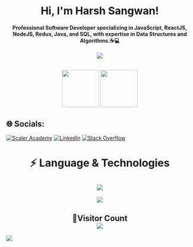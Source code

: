 <div align="center">
  <h1>Hi, I'm Harsh Sangwan!</h1>
  <h4 align="center">Professional Software Developer specializing in JavaScript, ReactJS, NodeJS, Redux, Java, and SQL, with expertise in Data Structures and Algorithms.☕💻</h4>
</div>

<p align="center">
  <a href="https://github.com/CodeWhiteWeb/CodeWhiteWeb">
    <img src="https://readme-typing-svg.herokuapp.com?color=%5689FBA0&center=true&vCenter=true&lines=Developer<3;DevOps;Programmer">
  </a>
</p>
<div align="center">
<br>
<img src = "https://user-images.githubusercontent.com/87887741/138137569-c03af614-7c08-43d8-b2ad-4ea28864022f.gif" width = "100" height = "100">
<img src="https://user-images.githubusercontent.com/87887741/138171656-80bfc204-e6c3-4a7d-83c2-5c003f671bf3.jpg" width = "100" height = "100">
<br/>
</div>

## 🌐 Socials:
[![Scaler Academy](https://img.shields.io/badge/Scaler%20Academy-%2300A3E0.svg?logo=acm&logoColor=white)](https://www.scaler.com/academy/profile/8b91ae8c9931/)
[![LinkedIn](https://img.shields.io/badge/LinkedIn-%230077B5.svg?logo=linkedin&logoColor=white)](https://linkedin.com/in/harsh-sangwan2003)
[![Stack Overflow](https://img.shields.io/badge/-Stackoverflow-FE7A16?logo=stack-overflow&logoColor=white)](https://stackoverflow.com/users/22666727/harsh-sangwan) 

<!-- 💻 Language & Technology -->
<h1 align = "center">⚡ Language & Technologies</h1>
<h2 align="center">
<img src="https://skillicons.dev/icons?i=react,redux,nodejs,express,firebase,javascript,typescript,java,html,css,scss,tailwind,styledcomponents,git,github,mongo,mysql,vercel,vscode,postman,threejs,vite">
</h2>

<p align="center">
<img align="center" src="https://github-readme-streak-stats.herokuapp.com/?user=harsh-sangwan2003&theme=synthwave" />
</p>

<!-- Visitor Count -->

<h2 align = "center">👀Visitor Count<br>
<img align = "center" src="https://profile-counter.glitch.me/harsh-sangwan2003/count.svg" />
</h2>
<img src="https://raw.githubusercontent.com/Trilokia/Trilokia/379277808c61ef204768a61bbc5d25bc7798ccf1/bottom_header.svg" />

<!-- Proudly created with GPRM ( https://gprm.itsvg.in ) -->
